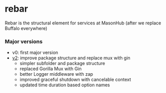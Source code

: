 # rebar

Rebar is the structural element for services at MasonHub (after we replace Buffalo everywhere)

### Major versions

- v0: first major version
- [v2](./v2): improve package structure and replace mux with gin
  - simpler subfolder and package structure
  - replaced Gorilla Mux with Gin
  - better Logger middleware with zap
  - improved graceful shutdown with cancelable context
  - updated time duration based option names
